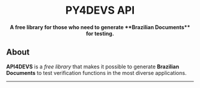<h1 align="center">PY4DEVS API</h1>
<h4 align="center"> A free library for those who need to generate **Brazilian Documents** for testing. </h4>

## About

**API4DEVS** is a *free library* that makes it possible to generate **Brazilian Documents** to test verification functions in the most diverse applications.

---